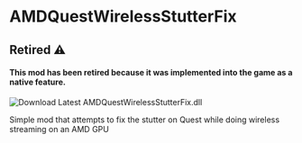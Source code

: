 # AMDQuestWirelessStutterFix

## Retired ⚠️

#### This mod has been retired because it was implemented into the game as a native feature.

![Download Latest AMDQuestWirelessStutterFix.dll](../.Resources/DownloadButtonDisabled.svg "Download Latest AMDQuestWirelessStutterFix.dll")

Simple mod that attempts to fix the stutter on Quest while doing wireless streaming on an AMD GPU
